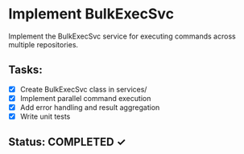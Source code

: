 # Implement BulkExecSvc

Implement the BulkExecSvc service for executing commands across multiple repositories.

## Tasks:
- [x] Create BulkExecSvc class in services/
- [x] Implement parallel command execution
- [x] Add error handling and result aggregation
- [x] Write unit tests

## Status: COMPLETED ✓